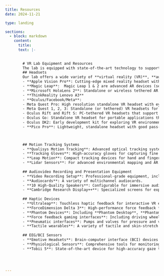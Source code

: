 ```yaml
---
title: Resources
date: 2024-11-21

type: landing

sections:
  - block: markdown
    content:
      title:
      text: |-
      
       
        # VR Lab Equipment and Resources  
        The lab is equipped with state-of-the-art technology to support cutting-edge research and development in immersive technologies. Our comprehensive range of tools and resources enables innovative experiments and applications in virtual and augmented reality (VR/AR), human-computer interaction, and cognitive science.  Our lab is designed to accommodate diverse experimental setups, from small-scale studies to large collaborative projects. The space can be configured to meet the specific needs of researchers and developers.  
        ## Headsets  
        Our lab offers a wide variety of **virtual reality (VR)**, **augmented reality (AR)**, and **mixed reality (MR)** headsets to meet diverse research and development needs. Headsets are available for research projects, student training, collaborative activities, and teaching. 
        - **Apple Vision Pro**: Cutting-edge mixed reality headset with high-resolution displays and advanced spatial computing capabilities.  
        - **Magic Leap**:  Magic Leap 1 & 2 are advanced AR devices (see-through) designed for spatial computing and collaborative AR applications.
        - **Microsoft HoloLens 2**: Standalone or wireless tethered AR headset (see-through) for holographic experiences.  
        - **ThinkReality Lenovo A3**
        - **Oculus/Facebook/Meta**:  
        - Meta Quest Pro: High resolution standalone VR headset with eye tracking, hand tracking, and color pass-trough cameras.
        - Meta Quest 1, 2, 3: Standalone (or tethered) VR headsets for a large range of applications with handtracking and passtrough cameras.
        - Oculus Rift and Rift S: PC-tethered VR headsets that support high-quality graphics.  
        - Oculus Go: Standalone VR headset for portable applications that require rotation tracking only. 
        - Oculus DK2: Early development kit for exploring VR environments.  
        - **Pico Pro**: Lightweight, standalone headset with good pass-through color camera.  
  


        ## Motion Tracking Systems  
        - **Qualisys Motion Tracking**: Advanced optical tracking system with a **large tracking area**, ideal for precise motion capture and spatial analysis.  
        - **Tracking Gloves**: High-accuracy gloves for capturing fine hand movements and gestures.  
        - **Leap Motion**: Compact tracking devices for hand and finger movements in VR/AR applications.  
        - **Lidar Sensors**: For advanced environmental mapping and AR integration.  
        
        ## Audiovideo Recording and Presentation Equipment  
        - **Video Recording Setup**: Professional-grade equipment, including black/white/green backdrop, stage lights, contact microphones.  
        - **Audiocards**: A variety of multichannel audiocards.
        - **10 High-Quality Speakers**: Configurable for immersive audio experiences and spatial sound research.  
        - **Cambridge Research Display++**: Specialized screens for experiments requiring precise visual presentation.  
        
        ## Haptic Devices  
        - **Ultraleap**: Touchless haptic feedback for interactive VR experiences.  
        - **ForceDimension Delta 3**: High-performance force feedback for advanced interaction.  
        - **Phantom Devices**: Including **Phantom Desktop**, **Phantom Omni**, and **Phantoms**, offering detailed force feedback for tactile exploration and manipulation.  
        - **Force feedback gaming interfaces**: Including driving wheels and joysticks
        - **Pneumatic interfaces**: Pumps and valves for pressure and vacuum.
        - **Tactile wearables**: A variety of tactile and skin-stretch devices.
        
        ## EEG/BCI Sensors  
        - **Emotive Headsets**: Brain-computer interface (BCI) devices for recording EEG signals.  
        - **Physiological Sensors**: Comprehensive tools for monitoring biometric data, enabling studies of human responses in immersive environments.  
        - **Tobii 5**: State-of-the-art device for high-accuracy gaze tracking.  




---
```


